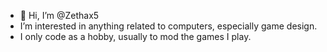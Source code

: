 - 👋 Hi, I’m @Zethax5
- I’m interested in anything related to computers, especially game design.
- I only code as a hobby, usually to mod the games I play.

<!---
Zethax5/Zethax5 is a ✨ special ✨ repository because its `README.md` (this file) appears on your GitHub profile.
You can click the Preview link to take a look at your changes.
--->

